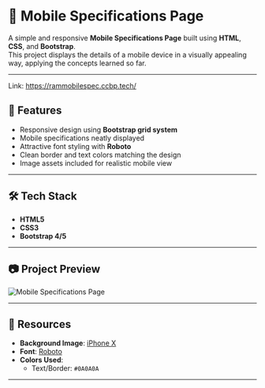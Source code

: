 # 📱 Mobile Specifications Page

A simple and responsive **Mobile Specifications Page** built using **HTML**, **CSS**, and **Bootstrap**.  
This project displays the details of a mobile device in a visually appealing way, applying the concepts learned so far.

---

Link: https://rammobilespec.ccbp.tech/

## 🚀 Features

- Responsive design using **Bootstrap grid system**
- Mobile specifications neatly displayed
- Attractive font styling with **Roboto**
- Clean border and text colors matching the design
- Image assets included for realistic mobile view

---

## 🛠️ Tech Stack

- **HTML5**
- **CSS3**
- **Bootstrap 4/5**

---

## 📷 Project Preview

![Mobile Specifications Page](https://nkb-backend-media-static-tenxiitian.s3.ap-south-1.amazonaws.com/tenxiitian_prod/programs/Tech+Programs/frontend-content/ccbp/coding-practice-questions/static-websites/mobile-store-page-v1.png)

---

## 📂 Resources

- **Background Image**: [iPhone X](https://d2clawv67efefq.cloudfront.net/ccbp-static-website/iphoneX-bg.png)
- **Font**: [Roboto](https://fonts.google.com/specimen/Roboto)
- **Colors Used**:
  - Text/Border: `#0A0A0A`

---
